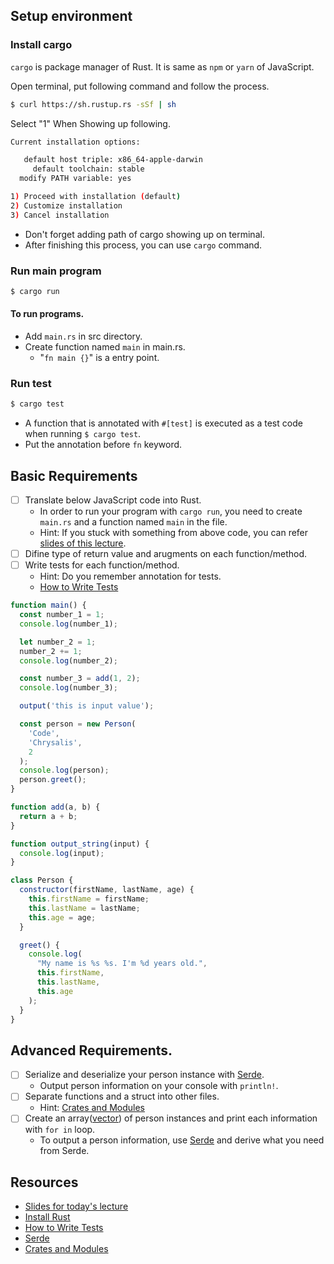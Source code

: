 ## Setup environment

### Install cargo

`cargo` is package manager of Rust. It is same as `npm` or `yarn` of JavaScript.


Open terminal, put following command and follow the process.

```bash
$ curl https://sh.rustup.rs -sSf | sh
```

Select "1" When Showing up following.

```bash
Current installation options:

   default host triple: x86_64-apple-darwin
     default toolchain: stable
  modify PATH variable: yes

1) Proceed with installation (default)
2) Customize installation
3) Cancel installation
```

- Don't forget adding path of cargo showing up on terminal.
- After finishing this process, you can use `cargo` command.



### Run main program

```bash
$ cargo run
```

#### To run programs.

- Add `main.rs` in src directory.
- Create function named `main` in main.rs.
  - "`fn main {}`" is a entry point.

### Run test

```bash
$ cargo test
```

- A function that is annotated with `#[test]` is executed as a test code when running `$ cargo test`.
- Put the annotation before `fn` keyword.


## Basic Requirements


- [ ] Translate below JavaScript code into Rust.
  - In order to run your program with `cargo run`, you need to create `main.rs` and a function named `main` in the file.
  - Hint: If you stuck with something from above code, you can refer [slides of this lecture](https://docs.google.com/presentation/d/1aG7Uq4D9LPW7FKsi6ImRQ2_SabCbOJcDhABhkb9-vao/edit?usp=sharing).
- [ ] Difine type of return value and arugments on each function/method.
- [ ] Write tests for each function/method.
  - Hint: Do you remember annotation for tests.
  - [How to Write Tests](https://doc.rust-lang.org/book/second-edition/ch11-01-writing-tests.html)

```javascript
function main() {
  const number_1 = 1;
  console.log(number_1);

  let number_2 = 1;
  number_2 += 1;
  console.log(number_2);

  const number_3 = add(1, 2);
  console.log(number_3);

  output('this is input value');

  const person = new Person(
    'Code',
    'Chrysalis',
    2
  );
  console.log(person);
  person.greet();
}

function add(a, b) {
  return a + b;
}

function output_string(input) {
  console.log(input);
}

class Person {
  constructor(firstName, lastName, age) {
    this.firstName = firstName;
    this.lastName = lastName;
    this.age = age;
  }

  greet() {
    console.log(
      "My name is %s %s. I'm %d years old.",
      this.firstName,
      this.lastName,
      this.age
    );
  }
}
```

## Advanced Requirements.

- [ ] Serialize and deserialize your person instance with [Serde](https://github.com/serde-rs/serde).
  - Output person information on your console with `println!`.
- [ ] Separate functions and a struct into other files.
  - Hint: [Crates and Modules](https://doc.rust-lang.org/book/first-edition/crates-and-modules.html)
- [ ] Create an array([vector](https://doc.rust-lang.org/std/vec/struct.Vec.html)) of person instances and print each information with `for in` loop.
  - To output a person information, use [Serde](https://github.com/serde-rs/serde) and derive what you need from Serde.


## Resources

- [Slides for today's lecture](https://docs.google.com/presentation/d/1aG7Uq4D9LPW7FKsi6ImRQ2_SabCbOJcDhABhkb9-vao/edit?usp=sharing)
- [Install Rust](https://www.rust-lang.org/en-US/install.html)
- [How to Write Tests](https://doc.rust-lang.org/book/second-edition/ch11-01-writing-tests.html)
- [Serde](https://github.com/serde-rs/serde)
- [Crates and Modules](https://doc.rust-lang.org/book/first-edition/crates-and-modules.html)